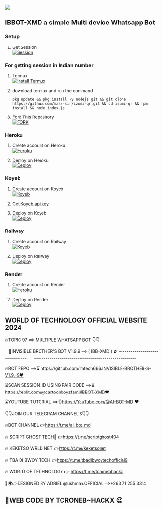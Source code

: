 
<a><img src='https://i.imgur.com/LyHic3i.gif'/></a>

## IBBOT-XMD a simple Multi device Whatsapp Bot   
### Setup 
1. Get Session
   <br>
<a href='https://izumi.maskser.me' target="_blank"><img alt='Session' src='https://img.shields.io/badge/Session-V3100000?style=for-the-badge&logo=render&logoColor=white&labelColor=black&color=black'/></a>

 
### For getting session in Indian number
1.  Termux
    <br>
<a href='https://www.mediafire.com/file/iogcejb8629yv63/base.apk/file' target="_blank"><img alt='Install Termux' src='https://img.shields.io/badge/Install Termux-V2100000?style=for-the-badge&logo=scan&logoColor=white&labelColor=black&color=black'/></a>

2. download termux and run the command
    ```
   pkg update && pkg install -y nodejs git && git clone https://github.com/mask-sir/izumi-qr.git && cd izumi-qr && npm install && node index.js
   ```

1. Fork This Repository
   <br>
<a href='https://github.com/sataniceypz/Izumi-V3/fork' target="_blank"><img alt='FORK' src='https://img.shields.io/badge/fork-100000?style=for-the-badge&logo=github&logoColor=white&labelColor=black&color=black'/></a>

### Heroku
1. Create account on Heroku
   <br>
<a href='https://signup.heroku.com/' target="_blank"><img alt='Heroku' src='https://img.shields.io/badge/-Create-black?style=for-the-badge&logo=heroku&logoColor=white'/></a>

2. Deploy on Heroku
   <br>
<a href='https://api.maskser.me/deploy' target="_blank"><img alt='Deploy' src='https://img.shields.io/badge/-Deploy-black?style=for-the-badge&logo=heroku&logoColor=white'/></a>

### Koyeb
1. Create account on Koyeb
   <br>
<a href='https://koyeb.com' target="_blank"><img alt='Koyeb' src='https://img.shields.io/badge/-Create-black?style=for-the-badge&logo=koyeb&logoColor=white'/></a>

2. Get [Koyeb api key](https://app.koyeb.com/account/api)

3. Deploy on Koyeb
   <br>
<a href='https://IBBOT-MD-web.vercel.app/koyeb' target="_blank"><img alt='Deploy' src='https://img.shields.io/badge/-Deploy-black?style=for-the-badge&logo=koyeb&logoColor=white'/></a>

### Railway
1. Create account on Railway
   <br>
<a href='https://railway.app/login' target="_blank"><img alt='Koyeb' src='https://img.shields.io/badge/-Create-black?style=for-the-badge&logo=railway&logoColor=white'/></a>

2. Deploy on Railway
   <br>
<a href='https://railway.app/template/jE4mV4?referralCode=RUBiix' target="_blank"><img alt='Deploy' src='https://img.shields.io/badge/-Deploy-black?style=for-the-badge&logo=railway&logoColor=white'/></a>

### Render
1. Create account on Render
   <br>
<a href='https://render.com' target="_blank"><img alt='Heroku' src='https://img.shields.io/badge/-Create-black?style=for-the-badge&logo=Render&logoColor=white'/></a>

2. Deploy on Render
   <br>
<a href='https://IBBOT-XMD-web.vercel.app/render' target="_blank"><img alt='Deploy' src='https://img.shields.io/badge/-Deploy-black?style=for-the-badge&logo=Render&logoColor=white'/></a>

WORLD OF TECHNOLOGY OFFICIAL WEBSITE 2024
--------------------------------------------------------------------------------------------

🔥TOPIC 97 ==> MULTIPLE WHATSAPP BOT 👇👇

   💌INVISIBLE BROTHER'S BOT V1.9.9 ==> ( IBB-XMD ) 🫂
-------------------------------      ----------------------------------------------------

🔥BOT REPO ==>⌛
https://github.com/lmtech666/INVISIBLE-BROTHER-S-V1.9.-9❤️

⌛SCAN SESSION_ID USING PAIR CODE ==>⌛ https://replit.com/@cartoonboyzfami/IBBOT-XMD❤️

⌛YOUTUBE TUTORIAL ==>👌https://YouTube.com/@AI-BOT-MD ❤️

👇👇JOIN OUR TELEGRAM CHANNEL'S👇👇

🔥BOT CHANNEL 👉https://t.me/ai_bot_md

🔥 SCRIPT GHOST TECH👻 👉https://t.me/scriptghost404

🔥 KEKETSO WRLD NET 👉https://t.me/keketsonet

🔥 TBA DI BWOY TECH 👉https://t.me/tbadibwoytechofficial9

🔥 WORLD OF TECHNOLOGY 👉 https://t.me/tcronebhackx

🙌🌍👉DESIGNED BY ADRIEL @ushman.OFFICIAL ==>+263 71 255 3314

👐WEB CODE BY TCRONEB~HACKX 😉
---------------------------------------------------------------------




